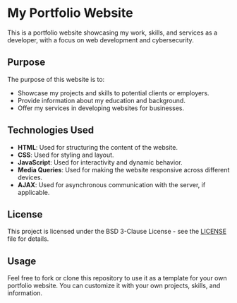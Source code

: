 # My Portfolio Website

This is a portfolio website showcasing my work, skills, and services as a developer, with a focus on web development and cybersecurity.

## Purpose

The purpose of this website is to:

- Showcase my projects and skills to potential clients or employers.
- Provide information about my education and background.
- Offer my services in developing websites for businesses.

## Technologies Used

- **HTML**: Used for structuring the content of the website.
- **CSS**: Used for styling and layout.
- **JavaScript**: Used for interactivity and dynamic behavior.
- **Media Queries**: Used for making the website responsive across different devices.
- **AJAX**: Used for asynchronous communication with the server, if applicable.

## License

This project is licensed under the BSD 3-Clause License - see the [LICENSE](LICENSE) file for details.

## Usage

Feel free to fork or clone this repository to use it as a template for your own portfolio website. You can customize it with your own projects, skills, and information.

